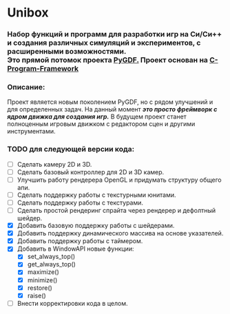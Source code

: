 # Unibox
### Набор функций и программ для разработки игр на Си/Си++ и создания различных симуляций и экспериментов, с расширенными возможностями.</br>Это прямой потомок проекта [PyGDF.](https://github.com/LukovDev/PyGDF) Проект основан на [C-Program-Framework](https://github.com/LukovDev/C-Program-Framework)

### Описание:
Проект является новым поколением PyGDF, но с рядом улучшений и для определенных задач. На данный момент _**это просто фреймворк с ядром движка для создания игр.**_ В будущем проект станет полноценным игровым движком с редактором сцен и другими инструментами.

### TODO для следующей версии кода:
- [ ] Сделать камеру 2D и 3D.
- [ ] Сделать базовый контроллер для 2D и 3D камер.
- [ ] Улучшить работу рендерера OpenGL и придумать структуру общего апи.
- [ ] Сделать поддержку работы с текстурными юнитами.
- [ ] Сделать поддержку работы с текстурами.
- [ ] Сделать простой рендеринг спрайта через рендерер и дефолтный шейдер.
- [x] Добавить базовую поддержку работы с шейдерами.
- [x] Добавить поддержку динамического массива на основе указателей.
- [x] Добавить поддержку работы с таймером.
- [x] Добавить в WindowAPI новые функции:
  - [x] set_always_top()
  - [x] get_always_top()
  - [x] maximize()
  - [x] minimize()
  - [x] restore()
  - [x] raise()
- [ ] Внести корректировки кода в целом.
